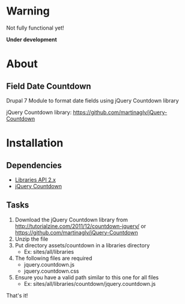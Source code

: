 Warning
=======

Not fully functional yet!

**Under development**


About
=====

Field Date Countdown
--------------------

Drupal 7 Module to format date fields using jQuery Countdown library

jQuery Countdown library: https://github.com/martinaglv/jQuery-Countdown


Installation
============

Dependencies
------------

- [Libraries API 2.x](http://drupal.org/project/libraries)
- [jQuery Countdown](http://tutorialzine.com/2011/12/countdown-jquery/)

Tasks
-----

1. Download the jQuery Countdown library from http://tutorialzine.com/2011/12/countdown-jquery/ or https://github.com/martinaglv/jQuery-Countdown
2. Unzip the file
3. Put directory assets/countdown in a libraries directory
    - Ex: sites/all/libraries
5. The following files are required
    - jquery.countdown.js
    - jquery.countdown.css
5. Ensure you have a valid path similar to this one for all files
    - Ex: sites/all/libraries/countdown/jquery.countdown.js

That's it!
